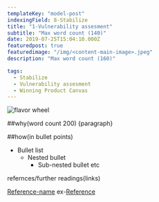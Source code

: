```yaml
---
templateKey: "model-post"
indexingField: 8-Stabilize
title: "1-Vulnerability assesment"
subtitle: "Max word count (140)"
date: 2019-07-25T15:04:10.000Z
featuredpost: true
featuredimage: "/img/<content-main-image>.jpeg"
description: "Max word count (160)"

tags:
  - Stabilize
  - Vulnerability assesment
  - Winning Product Canvas
---
```


![flavor wheel](/img/<content-main-image>.jpeg)

##why(word count 200)
{paragraph}

##how(in bullet points)

- Bullet list
  - Nested bullet
    - Sub-nested bullet etc

refernces/further readings(links)

[Reference-name](http://website.com)
ex-[Reference](https://www.sciencedirect.com/topics/computer-science/platform-architecture)
